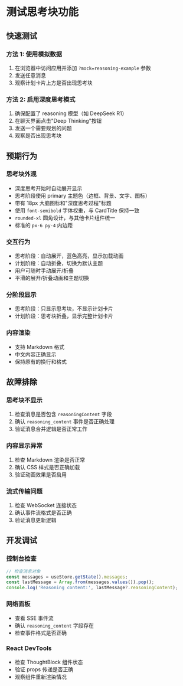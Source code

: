 # 测试思考块功能

## 快速测试

### 方法 1: 使用模拟数据

1. 在浏览器中访问应用并添加 `?mock=reasoning-example` 参数
2. 发送任意消息
3. 观察计划卡片上方是否出现思考块

### 方法 2: 启用深度思考模式

1. 确保配置了 reasoning 模型（如 DeepSeek R1）
2. 在聊天界面点击"Deep Thinking"按钮
3. 发送一个需要规划的问题
4. 观察是否出现思考块

## 预期行为

### 思考块外观
- 深度思考开始时自动展开显示
- 思考阶段使用 primary 主题色（边框、背景、文字、图标）
- 带有 18px 大脑图标和"深度思考过程"标题
- 使用 `font-semibold` 字体权重，与 CardTitle 保持一致
- `rounded-xl` 圆角设计，与其他卡片组件统一
- 标准的 `px-6 py-4` 内边距

### 交互行为
- 思考阶段：自动展开，蓝色高亮，显示加载动画
- 计划阶段：自动折叠，切换为默认主题
- 用户可随时手动展开/折叠
- 平滑的展开/折叠动画和主题切换

### 分阶段显示
- 思考阶段：只显示思考块，不显示计划卡片
- 计划阶段：思考块折叠，显示完整计划卡片

### 内容渲染
- 支持 Markdown 格式
- 中文内容正确显示
- 保持原有的换行和格式

## 故障排除

### 思考块不显示
1. 检查消息是否包含 `reasoningContent` 字段
2. 确认 `reasoning_content` 事件是否正确处理
3. 验证消息合并逻辑是否正常工作

### 内容显示异常
1. 检查 Markdown 渲染是否正常
2. 确认 CSS 样式是否正确加载
3. 验证动画效果是否启用

### 流式传输问题
1. 检查 WebSocket 连接状态
2. 确认事件流格式是否正确
3. 验证消息更新逻辑

## 开发调试

### 控制台检查
```javascript
// 检查消息对象
const messages = useStore.getState().messages;
const lastMessage = Array.from(messages.values()).pop();
console.log('Reasoning content:', lastMessage?.reasoningContent);
```

### 网络面板
- 查看 SSE 事件流
- 确认 `reasoning_content` 字段存在
- 检查事件格式是否正确

### React DevTools
- 检查 ThoughtBlock 组件状态
- 验证 props 传递是否正确
- 观察组件重新渲染情况
